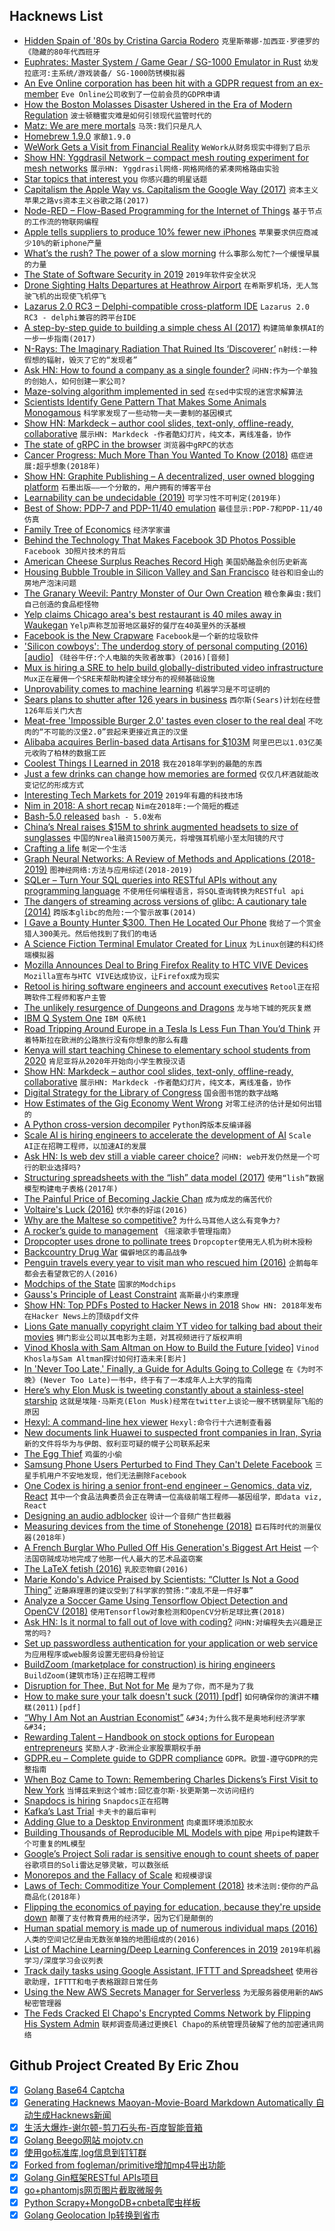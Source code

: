 ## Hacknews List


- [Hidden Spain of &#39;80s by Cristina Garcia Rodero](https://www.magnumphotos.com/arts-culture/society-arts-culture/cristina-garcia-rodero-espana-oculta/)  `克里斯蒂娜·加西亚·罗德罗的《隐藏的80年代西班牙`
- [Euphrates: Master System / Game Gear / SG-1000 Emulator in Rust](https://github.com/mikebenfield/euphrates)  `幼发拉底河:主系统/游戏装备/ SG-1000防锈模拟器`
- [An Eve Online corporation has been hit with a GDPR request from an ex-member](https://massivelyop.com/2019/01/05/an-eve-online-corporation-has-been-hit-with-a-gdpr-request-from-an-ex-member/)  `Eve Online公司收到了一位前会员的GDPR申请`
- [How the Boston Molasses Disaster Ushered in the Era of Modern Regulation](https://www.citylab.com/life/2019/01/how-boston-molasses-disaster-ushered-era-modern-regulation/579727/)  `波士顿糖蜜灾难是如何引领现代监管时代的`
- [Matz: We are mere mortals](https://twitter.com/yukihiro_matz/status/1082418360501948416)  `马茨:我们只是凡人`
- [Homebrew 1.9.0](https://brew.sh/2019/01/09/homebrew-1.9.0/)  `家酿1.9.0`
- [WeWork Gets a Visit from Financial Reality](https://www.bloomberg.com/opinion/articles/2019-01-08/wework-gets-a-visit-from-financial-reality)  `WeWork从财务现实中得到了启示`
- [Show HN: Yggdrasil Network – compact mesh routing experiment for mesh networks](https://yggdrasil-network.github.io)  `展示HN: Yggdrasil网络-网格网络的紧凑网格路由实验`
- [Star topics that interest you](https://blog.github.com/2019-01-08-topic-starring/)  `你感兴趣的明星话题`
- [Capitalism the Apple Way vs. Capitalism the Google Way (2017)](https://www.theatlantic.com/business/archive/2017/07/apple-google-capitalism/532995/)  `资本主义苹果之路vs资本主义谷歌之路(2017)`
- [Node-RED – Flow-Based Programming for the Internet of Things](https://nodered.org/)  `基于节点的工作流的物联网编程`
- [Apple tells suppliers to produce 10% fewer new iPhones](https://asia.nikkei.com/Business/Companies/Exclusive-Apple-tells-suppliers-to-produce-10-fewer-new-iPhones)  `苹果要求供应商减少10%的新iphone产量`
- [What’s the rush? The power of a slow morning](https://www.wsj.com/articles/whats-the-rush-the-power-of-a-slow-morning-11546958541)  `什么事那么匆忙?一个缓慢早晨的力量`
- [The State of Software Security in 2019](https://noncombatant.org/2019/01/06/state-of-security-2019/)  `2019年软件安全状况`
- [Drone Sighting Halts Departures at Heathrow Airport](https://www.nytimes.com/2019/01/08/world/europe/heathrow-drone-sighting.html)  `在希斯罗机场，无人驾驶飞机的出现使飞机停飞`
- [Lazarus 2.0 RC3 – Delphi-compatible cross-platform IDE](http://forum.lazarus-ide.org/index.php/topic,43665.0.html)  `Lazarus 2.0 RC3 - delphi兼容的跨平台IDE`
- [A step-by-step guide to building a simple chess AI (2017)](https://medium.freecodecamp.org/simple-chess-ai-step-by-step-1d55a9266977)  `构建简单象棋AI的一步一步指南(2017)`
- [N-Rays: The Imaginary Radiation That Ruined Its ‘Discoverer’](https://www.wired.com/2014/09/fantastically-wrong-n-rays/)  `n射线:一种假想的辐射，毁灭了它的“发现者”`
- [Ask HN: How to found a company as a single founder?](item?id=18855704)  `问HN:作为一个单独的创始人，如何创建一家公司?`
- [Maze-solving algorithm implemented in sed](https://devpost.com/software/sed-pathfinder)  `在sed中实现的迷宫求解算法`
- [Scientists Identify Gene Pattern That Makes Some Animals Monogamous](https://www.smithsonianmag.com/smart-news/patterns-genetic-activity-may-play-role-animal-monogamy-180971192/)  `科学家发现了一些动物一夫一妻制的基因模式`
- [Show HN: Markdeck – author cool slides, text-only, offline-ready, collaborative](https://github.com/arnehilmann/markdeck)  `展示HN: Markdeck -作者酷幻灯片，纯文本，离线准备，协作`
- [The state of gRPC in the browser](https://grpc.io/blog/state-of-grpc-web)  `浏览器中gRPC的状态`
- [Cancer Progress: Much More Than You Wanted To Know (2018)](https://slatestarcodex.com/2018/08/01/cancer-progress-much-more-than-you-wanted-to-know/)  `癌症进展:超乎想象(2018年)`
- [Show HN: Graphite Publishing – A decentralized, user owned blogging platform](https://publishing.graphitedocs.com)  `石墨出版——一个分散的，用户拥有的博客平台`
- [Learnability can be undecidable (2019)](https://www.nature.com/articles/s42256-018-0002-3)  `可学习性不可判定(2019年)`
- [Best of Show: PDP-7 and PDP-11/40 emulation](https://www.ioccc.org/2018/mills/hint.html)  `最佳显示:PDP-7和PDP-11/40仿真`
- [Family Tree of Economics](http://pc.blogspot.com/2010/03/family-tree-of-economics.html)  `经济学家谱`
- [Behind the Technology That Makes Facebook 3D Photos Possible](https://www.alanzucconi.com/?p=9493)  `Facebook 3D照片技术的背后`
- [American Cheese Surplus Reaches Record High](https://www.npr.org/2019/01/09/683339929/nobody-is-moving-our-cheese-american-surplus-reaches-record-high)  `美国奶酪盈余创历史新高`
- [Housing Bubble Trouble in Silicon Valley and San Francisco](https://wolfstreet.com/2019/01/07/housing-bubble-trouble-silicon-valley-san-francisco/)  `硅谷和旧金山的房地产泡沫问题`
- [The Granary Weevil: Pantry Monster of Our Own Creation](https://www.npr.org/sections/thesalt/2019/01/08/677763131/meet-the-granary-weevil-the-pantry-monster-of-our-own-creation)  `粮仓象鼻虫:我们自己创造的食品柜怪物`
- [Yelp claims Chicago area&#39;s best restaurant is 40 miles away in Waukegan](https://www.chicagotribune.com/dining/ct-food-yelp-top-100-restaurants-chicago-20190108-story.html)  `Yelp声称芝加哥地区最好的餐厅在40英里外的沃基根`
- [Facebook is the New Crapware](https://techcrunch.com/2019/01/09/facebook-is-the-new-crapware/)  `Facebook是一个新的垃圾软件`
- [&#39;Silicon cowboys&#39;: The underdog story of personal computing (2016) [audio]](https://www.pri.org/stories/2016-10-01/silicon-cowboys-underdog-story-personal-computing)  `《硅谷牛仔:个人电脑的失败者故事》(2016)[音频]`
- [Mux is hiring a SRE to help build globally-distributed video infrastructure](https://mux.workable.com/j/3FE077B34C)  `Mux正在雇佣一个SRE来帮助构建全球分布的视频基础设施`
- [Unprovability comes to machine learning](https://www.nature.com/articles/d41586-019-00012-4)  `机器学习是不可证明的`
- [Sears plans to shutter after 126 years in business](https://www.cnbc.com/2019/01/06/sears-rejects-eddie-lamperts-bid-to-save-company-will-liquidate-.html)  `西尔斯(Sears)计划在经营126年后关门大吉`
- [Meat-free &#39;Impossible Burger 2.0&#39; tastes even closer to the real deal](https://www.engadget.com/2019/01/07/impossible-burger-2/)  `不吃肉的“不可能的汉堡2.0”尝起来更接近真正的汉堡`
- [Alibaba acquires Berlin-based data Artisans for $103M](https://www.dealstreetasia.com/stories/alibaba-acquires-berlin-based-data-artisans-for-103m-report-116452/)  `阿里巴巴以1.03亿美元收购了柏林的数据工匠`
- [Coolest Things I Learned in 2018](http://www.perell.com/blog/coolest-things-2018)  `我在2018年学到的最酷的东西`
- [Just a few drinks can change how memories are formed](https://news.brown.edu/articles/2018/10/alcohol)  `仅仅几杯酒就能改变记忆的形成方式`
- [Interesting Tech Markets for 2019](http://blog.eladgil.com/2019/01/interesting-markets-2019-edition.html)  `2019年有趣的科技市场`
- [Nim in 2018: A short recap](https://nim-lang.org/blog/2019/01/08/nim-in-2018-a-short-recap.html)  `Nim在2018年:一个简短的概述`
- [Bash-5.0 released](http://lists.gnu.org/archive/html/bug-bash/2019-01/msg00063.html)  `bash - 5.0发布`
- [China’s Nreal raises $15M to shrink augmented headsets to size of sunglasses](https://techcrunch.com/2019/01/08/chinas-nreal-raises-15m-to-shrink-augmented-headsets-to-size-of-sunglasses/)  `中国的Nreal融资1500万美元，将增强耳机缩小至太阳镜的尺寸`
- [Crafting a life](https://www.1843magazine.com/features/crafting-a-life)  `制定一个生活`
- [Graph Neural Networks: A Review of Methods and Applications (2018-2019)](https://arxiv.org/abs/1812.08434)  `图神经网络:方法与应用综述(2018-2019)`
- [SQLer – Turn Your SQL queries into RESTful APIs without any programming language](https://github.com/alash3al/sqler)  `不使用任何编程语言，将SQL查询转换为RESTful api`
- [The dangers of streaming across versions of glibc: A cautionary tale (2014)](https://www.postgresql.org/message-id/flat/BA6132ED-1F6B-4A0B-AC22-81278F5AB81E%40tripadvisor.com)  `跨版本glibc的危险:一个警示故事(2014)`
- [I Gave a Bounty Hunter $300. Then He Located Our Phone](https://motherboard.vice.com/en_us/article/nepxbz/i-gave-a-bounty-hunter-300-dollars-located-phone-microbilt-zumigo-tmobile)  `我给了一个赏金猎人300美元。然后他找到了我们的电话`
- [A Science Fiction Terminal Emulator Created for Linux](https://www.tecmint.com/edex-ui-science-fiction-terminal-emulator-for-linux/)  `为Linux创建的科幻终端模拟器`
- [Mozilla Announces Deal to Bring Firefox Reality to HTC VIVE Devices](https://blog.mozilla.org/blog/2019/01/08/mozilla-announces-deal-to-bring-firefox-reality-to-htc-vive-devices/)  `Mozilla宣布与HTC VIVE达成协议，让Firefox成为现实`
- [Retool is hiring software engineers and account executives](item?id=18859497)  `Retool正在招聘软件工程师和客户主管`
- [The unlikely resurgence of Dungeons and Dragons](https://www.inlander.com/spokane/nearly-45-years-after-its-creation-a-fantasy-game-played-with-paper-pencil-and-dice-is-having-its-biggest-year-yet-in-the-inland-northwest-a/Content?oid=15615918)  `龙与地下城的死灰复燃`
- [IBM Q System One](https://www.research.ibm.com/ibm-q/system-one/)  `IBM Q系统1`
- [Road Tripping Around Europe in a Tesla Is Less Fun Than You’d Think](https://www.bloomberg.com/graphics/2018-tesla-road-trip/)  `开着特斯拉在欧洲的公路旅行没有你想象的那么有趣`
- [Kenya will start teaching Chinese to elementary school students from 2020](https://qz.com/africa/1517681/kenya-to-teach-mandarin-chinese-in-primary-classrooms/)  `肯尼亚将从2020年开始向小学生教授汉语`
- [Show HN: Markdeck – author cool slides, text-only, offline-ready, collaborative](https://github.com/arnehilmann/markdeck#markdeck---presentations-as-code)  `展示HN: Markdeck -作者酷幻灯片，纯文本，离线准备，协作`
- [Digital Strategy for the Library of Congress](https://www.loc.gov/digital-strategy)  `国会图书馆的数字战略`
- [How Estimates of the Gig Economy Went Wrong](https://www.wsj.com/articles/how-estimates-of-the-gig-economy-went-wrong-11546857000)  `对零工经济的估计是如何出错的`
- [A Python cross-version decompiler](https://github.com/rocky/python-uncompyle6)  `Python跨版本反编译器`
- [Scale AI is hiring engineers to accelerate the development of AI](https://www.scaleapi.com/about#jobs)  `Scale AI正在招聘工程师，以加速AI的发展`
- [Ask HN: Is web dev still a viable career choice?](item?id=18843518)  `问HN: web开发仍然是一个可行的职业选择吗?`
- [Structuring spreadsheets with the “lish” data model (2017)](https://oro.open.ac.uk/50150)  `使用“lish”数据模型构建电子表格(2017年)`
- [The Painful Price of Becoming Jackie Chan](https://newrepublic.com/article/152848/painful-price-becoming-jackie-chan)  `成为成龙的痛苦代价`
- [Voltaire&#39;s Luck (2016)](https://www.laphamsquarterly.org/luck/voltaires-luck)  `伏尔泰的好运(2016)`
- [Why are the Maltese so competitive?](http://www.bbc.com/travel/story/20190107-why-are-the-maltese-so-competitive)  `为什么马耳他人这么有竞争力?`
- [A rocker’s guide to management](https://www.1843magazine.com/features/a-rockers-guide-to-management)  `《摇滚歌手管理指南》`
- [Dropcopter uses drone to pollinate trees](https://www.aopa.org/news-and-media/all-news/2019/january/07/drones-deliver-pollen-better-fruit)  `Dropcopter使用无人机为树木授粉`
- [Backcountry Drug War](https://www.biographic.com/posts/sto/backcountry-drug-war)  `偏僻地区的毒品战争`
- [Penguin travels every year to visit man who rescued him (2016)](https://www.cbc.ca/news/trending/dindim-o-lindo-pinguim-1.3487668)  `企鹅每年都会去看望救它的人(2016)`
- [Modchips of the State](https://trmm.net/Modchips)  `国家的Modchips`
- [Gauss&#39;s Principle of Least Constraint](http://preetum.nakkiran.org/misc/gauss/)  `高斯最小约束原理`
- [Show HN: Top PDFs Posted to Hacker News in 2018](https://getpolarized.io/2019/01/08/top-pdfs-of-2018-hackernews.html)  `Show HN: 2018年发布在Hacker News上的顶级pdf文件`
- [Lions Gate manually copyright claim YT video for talking bad about their movies](https://www.youtube.com/watch?v=diyZ_Kzy1P8)  `狮门影业公司以其电影为主题，对其视频进行了版权声明`
- [Vinod Khosla with Sam Altman on How to Build the Future [video]](https://blog.ycombinator.com/vinod-khosla-on-how-to-build-the-future/)  `Vinod Khosla与Sam Altman探讨如何打造未来[影片]`
- [In &#39;Never Too Late,&#39; Finally, a Guide for Adults Going to College](https://www.npr.org/2018/12/23/678799694/in-never-too-late-finally-a-guide-for-adults-going-to-college)  `在《为时不晚》(Never Too Late)一书中，终于有了一本成年人上大学的指南`
- [Here’s why Elon Musk is tweeting constantly about a stainless-steel starship](https://arstechnica.com/science/2019/01/elon-musk-is-really-really-excited-about-his-starship/)  `这就是埃隆·马斯克(Elon Musk)经常在twitter上谈论一艘不锈钢星际飞船的原因`
- [Hexyl: A command-line hex viewer](https://github.com/sharkdp/hexyl)  `Hexyl:命令行十六进制查看器`
- [New documents link Huawei to suspected front companies in Iran, Syria](https://www.reuters.com/article/us-huawei-iran-exclusive/exclusive-new-documents-link-huawei-to-suspected-front-companies-in-iran-syria-idUSKCN1P21MH)  `新的文件将华为与伊朗、叙利亚可疑的幌子公司联系起来`
- [The Egg Thief](https://www.outsideonline.com/2378786/egg-thief-jeffrey-lendrum-falcon)  `鸡蛋的小偷`
- [Samsung Phone Users Perturbed to Find They Can&#39;t Delete Facebook](https://www.bloomberg.com/news/articles/2019-01-08/samsung-phone-users-get-a-shock-they-can-t-delete-facebook)  `三星手机用户不安地发现，他们无法删除Facebook`
- [One Codex is hiring a senior front-end engineer – Genomics, data viz, React](https://jobs.onecodex.com/o/software-engineer-front-end)  `其中一个食品法典委员会正在聘请一位高级前端工程师——基因组学，即data viz, React`
- [Designing an audio adblocker](https://www.adblockradio.com/blog/2018/11/15/designing-audio-ad-block-radio-podcast/)  `设计一个音频广告拦截器`
- [Measuring devices from the time of Stonehenge (2018)](https://www.tandfonline.com/doi/full/10.1080/17498430.2018.1555927)  `巨石阵时代的测量仪器(2018年)`
- [A French Burglar Who Pulled Off His Generation&#39;s Biggest Art Heist](https://www.newyorker.com/magazine/2019/01/14/the-french-burglar-who-pulled-off-his-generations-biggest-art-heist)  `一个法国窃贼成功地完成了他那一代人最大的艺术品盗窃案`
- [The LaTeX fetish (2016)](http://www.danielallington.net/2016/09/the-latex-fetish/)  `乳胶恋物癖(2016)`
- [Marie Kondo&#39;s Advice Praised by Scientists: “Clutter Is Not a Good Thing”](https://www.inverse.com/article/52319-marie-kondo-tidying-up-clutter)  `近藤麻理惠的建议受到了科学家的赞扬:“凌乱不是一件好事”`
- [Analyze a Soccer Game Using Tensorflow Object Detection and OpenCV (2018)](https://towardsdatascience.com/analyse-a-soccer-game-using-tensorflow-object-detection-and-opencv-e321c230e8f2?gi=a370231cdec7)  `使用Tensorflow对象检测和OpenCV分析足球比赛(2018)`
- [Ask HN: Is it normal to fall out of love with coding?](item?id=18862790)  `问HN:对编程失去兴趣是正常的吗?`
- [Set up passwordless authentication for your application or web service](https://github.com/Remmeauth/remme-core/tree/dev)  `为应用程序或web服务设置无密码身份验证`
- [BuildZoom (marketplace for construction) is hiring engineers](https://jobs.lever.co/buildzoom)  `BuildZoom(建筑市场)正在招聘工程师`
- [Disruption for Thee, But Not for Me](http://locusmag.com/2019/01/cory-doctorow-disruption-for-thee-but-not-for-me/)  `是为了你，而不是为了我`
- [How to make sure your talk doesn&#39;t suck (2011) [pdf]](http://www.damtp.cam.ac.uk/user/tong/talks/talk.pdf)  `如何确保你的演讲不糟糕(2011)[pdf]`
- [“Why I Am Not an Austrian Economist”](http://econfaculty.gmu.edu/bcaplan/whyaust.htm)  `&#34;为什么我不是奥地利经济学家&#34;`
- [Rewarding Talent – Handbook on stock options for European entrepreneurs](https://www.indexventures.com/rewardingtalent)  `奖励人才-欧洲企业家股票期权手册`
- [GDPR.eu – Complete guide to GDPR compliance](https://gdpr.eu/)  `GDPR。欧盟-遵守GDPR的完整指南`
- [When Boz Came to Town: Remembering Charles Dickens’s First Visit to New York](https://www.city-journal.org/charles-dickens-first-visit-to-new-york)  `当博兹来到这个城市:回忆查尔斯·狄更斯第一次访问纽约`
- [Snapdocs is hiring](https://jobs.lever.co/snapdocs/977b89d9-a1ff-406c-993e-1cc718d1b52c)  `Snapdocs正在招聘`
- [Kafka’s Last Trial](https://www.theguardian.com/books/2019/jan/05/kafka-last-trial-benjamin-balint-review)  `卡夫卡的最后审判`
- [Adding Glue to a Desktop Environment](https://venam.nixers.net/blog/unix/2019/01/07/win-automation.html)  `向桌面环境添加胶水`
- [Building Thousands of Reproducible ML Models with pipe](https://data.blog/2019/01/08/building-thousands-of-reproducible-ml-models-with-pipe-the-automattic-machine-learning-pipeline/)  `用pipe构建数千个可重复的ML模型`
- [Google’s Project Soli radar is sensitive enough to count sheets of paper](https://www.theverge.com/2019/1/4/18168083/google-project-soli-radar-hardware-applications-radarcat-solinteraction-university-of-st-andrews)  `谷歌项目的Soli雷达足够灵敏，可以数张纸`
- [Monorepos and the Fallacy of Scale](https://presumably.de/monorepos-and-the-fallacy-of-scale.html)  `和规模谬误`
- [Laws of Tech: Commoditize Your Complement (2018)](https://www.gwern.net/Complement)  `技术法则:使你的产品商品化(2018年)`
- [Flipping the economics of paying for education, because they&#39;re upside down](https://www.nytimes.com/2019/01/08/business/dealbook/education-student-loans-lambda-schools.html)  `颠覆了支付教育费用的经济学，因为它们是颠倒的`
- [Human spatial memory is made up of numerous individual maps (2016)](http://maxplanck.nautil.us/article/351/orientation-without-a-master-plan)  `人类的空间记忆是由无数张单独的地图组成的(2016)`
- [List of Machine Learning/Deep Learning Conferences in 2019](https://tryolabs.com/blog/machine-learning-deep-learning-conferences/)  `2019年机器学习/深度学习会议列表`
- [Track daily tasks using Google Assistant, IFTTT and Spreadsheet](https://www.mathieupassenaud.fr/task-tracker/)  `使用谷歌助理，IFTTT和电子表格跟踪日常任务`
- [Using the New AWS Secrets Manager for Serverless](https://spiegelmock.com/2019/01/08/making-use-of-aws-secrets-manager/)  `为无服务器使用新的AWS秘密管理器`
- [The Feds Cracked El Chapo&#39;s Encrypted Comms Network by Flipping His System Admin](https://gizmodo.com/the-feds-cracked-el-chapos-encrypted-communications-net-1831595734)  `联邦调查局通过更换El Chapo的系统管理员破解了他的加密通讯网络`

## Github Project Created By Eric Zhou

- [x] [Golang Base64 Captcha](https://github.com/mojocn/base64Captcha)
- [x] [Generating Hacknews Maoyan-Movie-Board Markdown Automatically 自动生成Hacknews新闻](https://github.com/dejavuzhou/md-genie)
- [x] [生活大爆炸-谢尔顿-剪刀石头布-百度智能音箱](https://github.com/mojocn/dueros-bang-game)
- [x] [Golang Beego网站 mojotv.cn](https://github.com/mojocn/www.mojotv.cn)
- [x] [使用go标准库,log信息到钉钉群](https://github.com/mojocn/dooger)
- [x] [Forked from fogleman/primitive增加mp4导出功能](https://github.com/mojocn/primitive)
- [x] [Golang Gin框架RESTful APIs项目](https://github.com/JJJJJJJerk/ezier-golang-web-api-framework)
- [x] [go+phantomjs网页图片截取微服务](https://github.com/mojocn/screen_shot)
- [x] [Python Scrapy+MongoDB+cnbeta爬虫样板](https://github.com/mojocn/scrapy_mongodb_boilerplate_cnbeta)
- [x] [Golang Geolocation Ip转换到省市](https://github.com/mojocn/ip2location)
